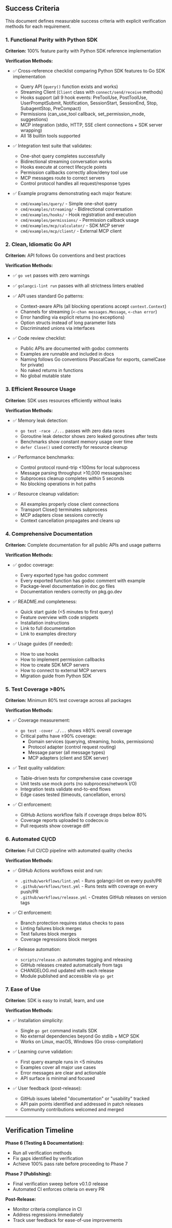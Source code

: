 ## Success Criteria

This document defines measurable success criteria with explicit verification methods for each requirement.

### 1. Functional Parity with Python SDK

**Criterion:** 100% feature parity with Python SDK reference implementation

**Verification Methods:**
- ✅ Cross-reference checklist comparing Python SDK features to Go SDK implementation
  - Query API (`query()` function exists and works)
  - Streaming Client (`Client` class with `connect/send/receive` methods)
  - Hooks support (all 9 hook events: PreToolUse, PostToolUse, UserPromptSubmit, Notification, SessionStart, SessionEnd, Stop, SubagentStop, PreCompact)
  - Permissions (can_use_tool callback, set_permission_mode, suggestions)
  - MCP integration (stdio, HTTP, SSE client connections + SDK server wrapping)
  - All 18 builtin tools supported

- ✅ Integration test suite that validates:
  - One-shot query completes successfully
  - Bidirectional streaming conversation works
  - Hooks execute at correct lifecycle points
  - Permission callbacks correctly allow/deny tool use
  - MCP messages route to correct servers
  - Control protocol handles all request/response types

- ✅ Example programs demonstrating each major feature:
  - `cmd/examples/query/` - Simple one-shot query
  - `cmd/examples/streaming/` - Bidirectional conversation
  - `cmd/examples/hooks/` - Hook registration and execution
  - `cmd/examples/permissions/` - Permission callback usage
  - `cmd/examples/mcp/calculator/` - SDK MCP server
  - `cmd/examples/mcp/client/` - External MCP client

### 2. Clean, Idiomatic Go API

**Criterion:** API follows Go conventions and best practices

**Verification Methods:**
- ✅ `go vet` passes with zero warnings
- ✅ `golangci-lint run` passes with all strictness linters enabled
- ✅ API uses standard Go patterns:
  - Context-aware APIs (all blocking operations accept `context.Context`)
  - Channels for streaming (`<-chan messages.Message`, `<-chan error`)
  - Error handling via explicit returns (no exceptions)
  - Option structs instead of long parameter lists
  - Discriminated unions via interfaces

- ✅ Code review checklist:
  - Public APIs are documented with godoc comments
  - Examples are runnable and included in docs
  - Naming follows Go conventions (PascalCase for exports, camelCase for private)
  - No naked returns in functions
  - No global mutable state

### 3. Efficient Resource Usage

**Criterion:** SDK uses resources efficiently without leaks

**Verification Methods:**
- ✅ Memory leak detection:
  - `go test -race ./...` passes with zero data races
  - Goroutine leak detector shows zero leaked goroutines after tests
  - Benchmarks show constant memory usage over time
  - `defer Close()` used correctly for resource cleanup

- ✅ Performance benchmarks:
  - Control protocol round-trip <100ms for local subprocess
  - Message parsing throughput >10,000 messages/sec
  - Subprocess cleanup completes within 5 seconds
  - No blocking operations in hot paths

- ✅ Resource cleanup validation:
  - All examples properly close client connections
  - Transport Close() terminates subprocess
  - MCP adapters close sessions correctly
  - Context cancellation propagates and cleans up

### 4. Comprehensive Documentation

**Criterion:** Complete documentation for all public APIs and usage patterns

**Verification Methods:**
- ✅ godoc coverage:
  - Every exported type has godoc comment
  - Every exported function has godoc comment with example
  - Package-level documentation in doc.go files
  - Documentation renders correctly on pkg.go.dev

- ✅ README.md completeness:
  - Quick start guide (<5 minutes to first query)
  - Feature overview with code snippets
  - Installation instructions
  - Link to full documentation
  - Link to examples directory

- ✅ Usage guides (if needed):
  - How to use hooks
  - How to implement permission callbacks
  - How to create SDK MCP servers
  - How to connect to external MCP servers
  - Migration guide from Python SDK

### 5. Test Coverage >80%

**Criterion:** Minimum 80% test coverage across all packages

**Verification Methods:**
- ✅ Coverage measurement:
  - `go test -cover ./...` shows ≥80% overall coverage
  - Critical paths have ≥90% coverage:
    - Domain services (querying, streaming, hooks, permissions)
    - Protocol adapter (control request routing)
    - Message parser (all message types)
    - MCP adapters (client and SDK server)

- ✅ Test quality validation:
  - Table-driven tests for comprehensive case coverage
  - Unit tests use mock ports (no subprocess/network I/O)
  - Integration tests validate end-to-end flows
  - Edge cases tested (timeouts, cancellation, errors)

- ✅ CI enforcement:
  - GitHub Actions workflow fails if coverage drops below 80%
  - Coverage reports uploaded to codecov.io
  - Pull requests show coverage diff

### 6. Automated CI/CD

**Criterion:** Full CI/CD pipeline with automated quality checks

**Verification Methods:**
- ✅ GitHub Actions workflows exist and run:
  - `.github/workflows/lint.yml` - Runs golangci-lint on every push/PR
  - `.github/workflows/test.yml` - Runs tests with coverage on every push/PR
  - `.github/workflows/release.yml` - Creates GitHub releases on version tags

- ✅ CI enforcement:
  - Branch protection requires status checks to pass
  - Linting failures block merges
  - Test failures block merges
  - Coverage regressions block merges

- ✅ Release automation:
  - `scripts/release.sh` automates tagging and releasing
  - GitHub releases created automatically from tags
  - CHANGELOG.md updated with each release
  - Module published and accessible via `go get`

### 7. Ease of Use

**Criterion:** SDK is easy to install, learn, and use

**Verification Methods:**
- ✅ Installation simplicity:
  - Single `go get` command installs SDK
  - No external dependencies beyond Go stdlib + MCP SDK
  - Works on Linux, macOS, Windows (Go cross-compilation)

- ✅ Learning curve validation:
  - First query example runs in <5 minutes
  - Examples cover all major use cases
  - Error messages are clear and actionable
  - API surface is minimal and focused

- ✅ User feedback (post-release):
  - GitHub issues labeled "documentation" or "usability" tracked
  - API pain points identified and addressed in patch releases
  - Community contributions welcomed and merged

---

## Verification Timeline

**Phase 6 (Testing & Documentation):**
- Run all verification methods
- Fix gaps identified by verification
- Achieve 100% pass rate before proceeding to Phase 7

**Phase 7 (Publishing):**
- Final verification sweep before v0.1.0 release
- Automated CI enforces criteria on every PR

**Post-Release:**
- Monitor criteria compliance in CI
- Address regressions immediately
- Track user feedback for ease-of-use improvements

